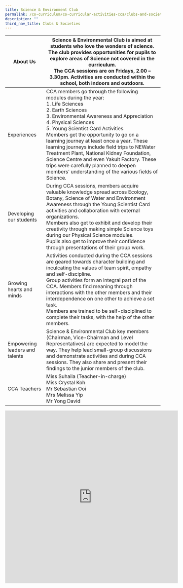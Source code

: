 ```yaml
---
title: Science & Environment Club
permalink: /co-curriculum/co-curricular-activities-cca/clubs-and-societies/science-n-environment-club/
description: ""
third_nav_title: Clubs & Societies
---
```

<table class="tg">
<thead>
  <tr>
    <th class="tg-dafn">About Us</th>
    <th class="tg-u05r">Science &amp; Environmental Club is aimed at students who love the wonders of science. The club provides opportunities for pupils to explore areas of Science not covered in the curriculum.<br>The CCA sessions are on Fridays, 2.00 – 3.30pm. Activities are conducted within the school, both indoors and outdoors.</th>
  </tr>
</thead>
<tbody>
  <tr>
    <td class="tg-dafn">Experiences</td>
    <td class="tg-u05r">CCA members go through the following modules during the year:<br>1.       Life Sciences<br>2.       Earth Sciences<br>3.       Environmental Awareness and Appreciation<br>4.       Physical Sciences<br>5.       Young Scientist Card Activities <br>Members get the opportunity to go on a learning journey at least once a year. These learning journeys include field trips to NEWater Treatment Plant, National Kidney Foundation, Science Centre and even Yakult Factory. These trips were carefully planned to deepen members’ understanding of the various fields of Science. </td>
  </tr>
  <tr>
    <td class="tg-dafn">Developing our students</td>
    <td class="tg-u05r">During CCA sessions, members acquire valuable knowledge spread across Ecology, Botany, Science of Water and Environment Awareness through the Young Scientist Card activities and collaboration with external organizations. <br>Members also get to exhibit and develop their creativity through making simple Science toys during our Physical Science modules. <br>Pupils also get to improve their confidence through presentations of their group work. </td>
  </tr>
  <tr>
    <td class="tg-dafn">Growing hearts and minds</td>
    <td class="tg-u05r">Activities conducted during the CCA sessions are geared towards character building and inculcating the values of team spirit, empathy and self-discipline. <br>Group activities form an integral part of the CCA. Members find meaning through interactions with the other members and their interdependence on one other to achieve a set task.<br>Members are trained to be self-disciplined to complete their tasks, with the help of the other members.</td>
  </tr>
  <tr>
    <td class="tg-dafn">Empowering leaders and talents</td>
    <td class="tg-u05r">Science &amp; Environmental Club key members (Chairman, Vice-Chairman and Level Representatives) are expected to model the way. They help lead small-group discussions and demonstrate activities and during CCA sessions. They also share and present their findings to the junior members of the club.</td>
  </tr>
  <tr>
    <td class="tg-dafn">CCA Teachers</td>
    <td class="tg-u05r">Miss Suhaila (Teacher-in-charge)<br>Miss Crystal Koh<br>Mr Sebastian Ooi<br>Mrs Melissa Yip<br>Mr Yong David</td>
  </tr>
</tbody>
</table>

<iframe allowfullscreen="true" height="560" width="560" frameborder="0" src="https://docs.google.com/presentation/d/e/2PACX-1vRYsNT1wDxVcwWJ7gPSa5dS3axzSHK97wuYGx0UXsAOCeUs5O6m4lo2NlZ7sZJQx4L-G5xy5AryM753/embed?start=true&amp;loop=true&amp;delayms=3000"></iframe>